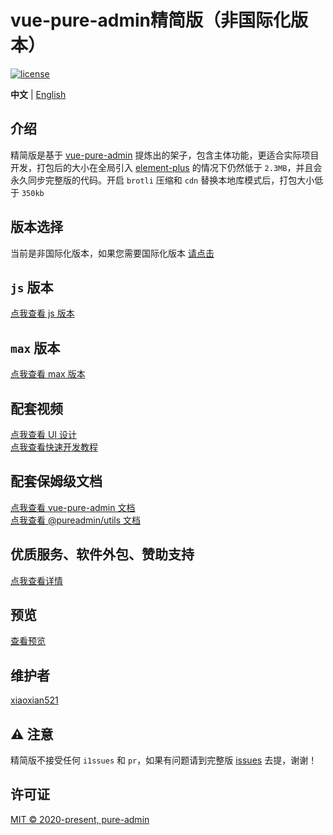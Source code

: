 <h1>vue-pure-admin精简版（非国际化版本）</h1>

[![license](https://img.shields.io/github/license/pure-admin/vue-pure-admin.svg)](LICENSE)

**中文** | [English](./README.en-US.md)

## 介绍

精简版是基于 [vue-pure-admin](https://github.com/pure-admin/vue-pure-admin) 提炼出的架子，包含主体功能，更适合实际项目开发，打包后的大小在全局引入 [element-plus](https://element-plus.org) 的情况下仍然低于 `2.3MB`，并且会永久同步完整版的代码。开启 `brotli` 压缩和 `cdn` 替换本地库模式后，打包大小低于 `350kb`

## 版本选择

当前是非国际化版本，如果您需要国际化版本 [请点击](https://github.com/pure-admin/pure-admin-thin/tree/i18n)

## `js` 版本

[点我查看 js 版本](https://pure-admin.github.io/pure-admin-doc/pages/js/)

## `max` 版本

[点我查看 max 版本](https://github.com/pure-admin/vue-pure-admin-max)

## 配套视频

[点我查看 UI 设计](https://www.bilibili.com/video/BV17g411T7rq)  
[点我查看快速开发教程](https://www.bilibili.com/video/BV1kg411v7QT)

## 配套保姆级文档

[点我查看 vue-pure-admin 文档](https://pure-admin.github.io/pure-admin-doc)  
[点我查看 @pureadmin/utils 文档](https://pure-admin-utils.netlify.app)

## 优质服务、软件外包、赞助支持

[点我查看详情](https://pure-admin.github.io/pure-admin-doc/pages/service/)

## 预览

[查看预览](https://pure-admin-thin.netlify.app/#/login)

## 维护者

[xiaoxian521](https://github.com/xiaoxian521)

## ⚠️ 注意

精简版不接受任何 `i1ssues` 和 `pr`，如果有问题请到完整版 [issues](https://github.com/pure-admin/vue-pure-admin/issues/new/choose) 去提，谢谢！

## 许可证

[MIT © 2020-present, pure-admin](./LICENSE)

